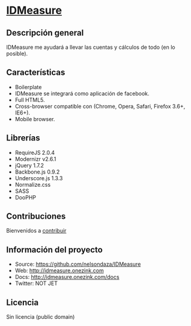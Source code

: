 # [IDMeasure](http://idmeasure.onezink.com)

## Descripción general

IDMeasure me ayudará a llevar las cuentas y cálculos de todo (en lo posible).


## Características

* Boilerplate
* IDMeasure se integrará como aplicación de facebook.
* Full HTML5.
* Cross-browser compatible con (Chrome, Opera, Safari, Firefox 3.6+, IE6+).
* Mobile browser.

## Librerías
- RequireJS 2.0.4
- Modernizr v2.6.1
- jQuery 1.7.2
- Backbone.js 0.9.2
- Underscore.js 1.3.3
- Normalize.css
- SASS
- DooPHP

## Contribuciones

Bienvenidos a [contribuir](https://github.com/nelsondaza/IDMeasure)


## Información del proyecto

* Source: https://github.com/nelsondaza/IDMeasure
* Web: http://idmeasure.onezink.com
* Docs: http://idmeasure.onezink.com/docs
* Twitter: NOT JET


## Licencia

Sin licencia (public domain)
